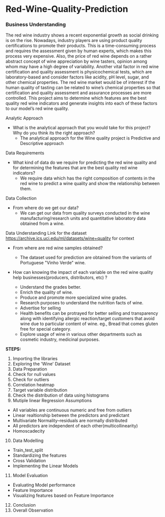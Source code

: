 # Red-Wine-Quality-Prediction

### Business Understanding
The red wine industry shows a recent exponential growth as social drinking is on the rise. Nowadays, industry players are using product quality certifications to promote their products. This is a time-consuming process and requires the assessment given by human experts, which makes this process very expensive. Also, the price of red wine depends on a rather abstract concept of wine appreciation by wine tasters, opinion among whom may have a high degree of variability. Another vital factor in red wine certification and quality assessment is physicochemical tests, which are laboratory-based and consider factors like acidity, pH level, sugar, and other chemical properties. The red wine market would be of interest if the human quality of tasting can be related to wine’s chemical properties so that certification and quality assessment and assurance processes are more controlled. This project aims to determine which features are the best quality red wine indicators and generate insights into each of these factors to our model’s red wine quality.

Analytic Approach
- What is the analytical approach that you would take for this project? Why do you think its the right approach?
  - The analytical approach for the Wine quality project is Predictive and Descriptive approach

Data Requirements
- What kind of data do we require for predicting the red wine quality and for determining the features that are the best quality red wine indicators?
  - We require data which has the right composition of contents in the red wine to predict a wine quality and show the relationship between them.

Data Collection
- From where do we get our data?
  - We can get our data from quality surveys conducted in the wine manufacturing/research units and quantitative laboratory data obtained from a wine.

Data Understanding
Link for the dataset https://archive.ics.uci.edu/ml/datasets/wine+quality for context
- From where are red wine samples obtained?
  - The dataset used for prediction are obtained from the variants of Portuguese "Vinho Verde" wine.
  
- How can knowing the impact of each variable on the red wine quality help businesses(producers, distributors, etc) ?
  - Understand the grades better.
  - Enrich the quality of wine.
  - Produce and promote more specialized wine grades.
  - Research purposes to understand the nutrition facts of wine.
  - Advertise for selling
  - Health benefits can be protrayed for better selling and transparency along with identifying allergic reaction/target customers that avoid wine due to particular content of wine. eg., Bread that comes gluten free for special category.
  - Explore usage of wine in various other departments such as cosmetic industry, medicinal purposes.

<b>STEPS:</b>
1. Importing the libraries 
2. Exploring the 'Wine' Dataset 
3. Data Preparation
4. Check for null values 
5. Check for outliers
6. Correlation heatmap 
7. Target variable distribution
8. Check the distribution of data using histograms
9. Mutiple linear Regression Assumptions
  - All variables are continuous numeric and free from outliers
  - Linear realtionship between the predictors and predictant
  - Multivariate Normality–residuals are normally distributed
  - All predictors are independent of each other(multicollinearity)
  - Homoscadecity
10. Data Modelling
  - Train_test_split
  - Standardizing the features
  - Cross Validation
  - Implementing the Linear Models
11. Model Evaluation
  - Evaluating Model performance
  - Feature Importance
  - Visualizing features based on Feature Importance
12. Conclusion 
13. Overall Observation
